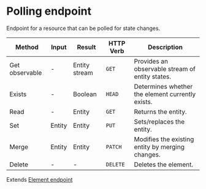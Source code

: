 # Polling endpoint

Endpoint for a resource that can be polled for state changes.

| Method         | Input  | Result        | HTTP Verb | Description                                      |
| -------------- | ------ | ------------- | --------- | ------------------------------------------------ |
| Get observable | -      | Entity stream | `GET`     | Provides an observable stream of entity states.  |
| Exists         | -      | Boolean       | `HEAD`    | Determines whether the element currently exists. |
| Read           | -      | Entity        | `GET`     | Returns the entity.                              |
| Set            | Entity | Entity        | `PUT`     | Sets/replaces the entity.                        |
| Merge          | Entity | Entity        | `PATCH`   | Modifies the existing entity by merging changes. |
| Delete         | -      | -             | `DELETE`  | Deletes the element.                             |

Extends [Element endpoint](../generic/element.md)
